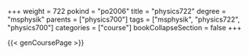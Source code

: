 +++
weight = 722
pokind = "po2006"
title = "physics722"
degree = "msphysik"
parents = ["physics700"]
tags = ["msphysik", "physics722", "physics700"]
categories = ["course"]
bookCollapseSection = false
+++

{{< genCoursePage >}}

